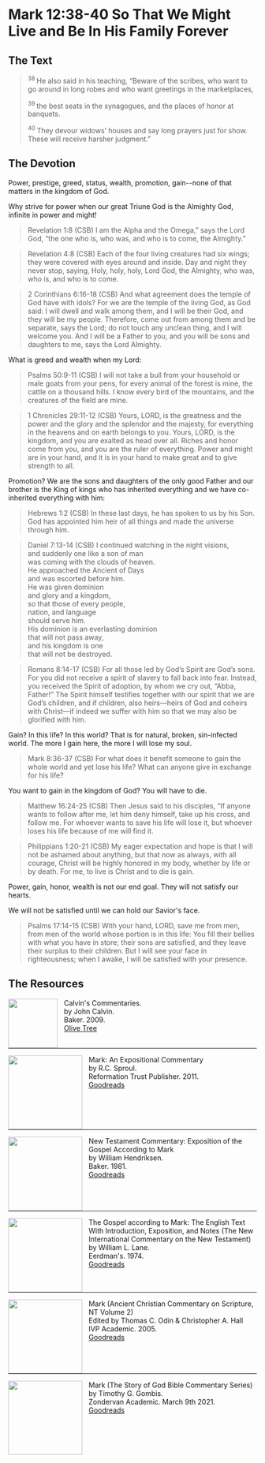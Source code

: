 # Mark 12:38-40 So That We Might Live and Be In His Family Forever

## The Text

><sup> 38 </sup> He also said in his teaching, “Beware of the scribes, who want to go around in long robes and who want greetings in the marketplaces, 
>
><sup> 39 </sup> the best seats in the synagogues, and the places of honor at banquets. 
>
><sup> 40 </sup> They devour widows’ houses and say long prayers just for show. These will receive harsher judgment.” 

## The Devotion

Power, prestige, greed, status, wealth, promotion, gain--none of that matters in the kingdom of God.

Why strive for power when our great Triune God is the Almighty God, infinite in power and might!

>Revelation 1:8 (CSB) I am the Alpha and the Omega,” says the Lord God, “the one who is, who was, and who is to come, the Almighty.”

>Revelation 4:8 (CSB) Each of the four living creatures had six wings; they were covered with eyes around and inside. Day and night they never stop, saying,
Holy, holy, holy,
Lord God, the Almighty,
who was, who is, and who is to come.

>2 Corinthians 6:16-18 (CSB) And what agreement does the temple of God have with idols? For we are the temple of the living God, as God said:
I will dwell
and walk among them,
and I will be their God,
and they will be my people.
Therefore, come out from among them
and be separate, says the Lord;
do not touch any unclean thing,
and I will welcome you.
And I will be a Father to you,
and you will be sons and daughters to me,
says the Lord Almighty.

What is greed and wealth when my Lord:

>Psalms 50:9-11 (CSB) I will not take a bull from your household
or male goats from your pens,
for every animal of the forest is mine,
the cattle on a thousand hills.
I know every bird of the mountains,
and the creatures of the field are mine.

>1 Chronicles 29:11-12 (CSB) Yours, LORD, is the greatness and the power and the glory and the splendor and the majesty, for everything in the heavens and on earth belongs to you. Yours, LORD, is the kingdom, and you are exalted as head over all. Riches and honor come from you, and you are the ruler of everything. Power and might are in your hand, and it is in your hand to make great and to give strength to all.

Promotion? We are the sons and daughters of the only good Father and our brother is the King of kings who has inherited everything and we have co-inherited everything with him:

>Hebrews 1:2 (CSB) In these last days, he has spoken to us by his Son. God has appointed him heir of all things and made the universe through him.

>Daniel 7:13-14 (CSB) I continued watching in the night visions,  
>and suddenly one like a son of man  
>was coming with the clouds of heaven.  
>He approached the Ancient of Days  
>and was escorted before him.  
>He was given dominion  
>and glory and a kingdom,  
>so that those of every people,  
>nation, and language  
>should serve him.  
>His dominion is an everlasting dominion  
>that will not pass away,  
>and his kingdom is one  
>that will not be destroyed.

>Romans 8:14-17 (CSB) For all those led by God’s Spirit are God’s sons. For you did not receive a spirit of slavery to fall back into fear. Instead, you received the Spirit of adoption, by whom we cry out, “Abba, Father!” The Spirit himself testifies together with our spirit that we are God’s children, and if children, also heirs—heirs of God and coheirs with Christ—if indeed we suffer with him so that we may also be glorified with him.

Gain? In this life? In this world? That is for natural, broken, sin-infected world. The more I gain here, the more I will lose my soul.

>Mark 8:36-37 (CSB) For what does it benefit someone to gain the whole world and yet lose his life? What can anyone give in exchange for his life?

You want to gain in the kingdom of God? You will have to die.

>Matthew 16:24-25 (CSB) Then Jesus said to his disciples, “If anyone wants to follow after me, let him deny himself, take up his cross, and follow me. For whoever wants to save his life will lose it, but whoever loses his life because of me will find it.

>Philippians 1:20-21 (CSB) My eager expectation and hope is that I will not be ashamed about anything, but that now as always, with all courage, Christ will be highly honored in my body, whether by life or by death. For me, to live is Christ and to die is gain.

Power, gain, honor, wealth is not our end goal. They will not satisfy our hearts.

We will not be satisfied until we can hold our Savior's face.

>Psalms 17:14-15 (CSB) With your hand, LORD, save me from men,
from men of the world
whose portion is in this life:
You fill their bellies with what you have in store;
their sons are satisfied,
and they leave their surplus to their children.
But I will see your face in righteousness;
when I awake, I will be satisfied with your presence.

## The Resources

<p style="clear:both;">

<img src="/images/commentary-calvin-set-portrait.jpg" align="left" width="100" style="padding-right: 10px" />Calvin's Commentaries.  
by John Calvin.  
Baker. 2009.  
[Olive Tree](https://www.olivetree.com/store/product.php?productid=17517)

<p style="clear:both;">

---

<img src="/images/commentary-mark-sproul.jpg" align="left" width="150" style="padding-right: 10px" />Mark: An Expositional Commentary  
by R.C. Sproul.  
Reformation Trust Publisher. 2011.  
[Goodreads](https://www.goodreads.com/book/show/13329901-mark?ac=1&from_search=true&qid=AjPCOwNAXj&rank=1)

<p style="clear:both;">

---

<img src="/images/commentary-mark-hendriksen.jpg" align="left" width="150" style="padding-right: 10px" />New Testament Commentary: Exposition of the Gospel According to Mark  
by William Hendriksen.  
Baker. 1981.  
[Goodreads](https://www.goodreads.com/book/show/2365098.Mark)

<p style="clear:both;">

---

<img src="/images/commentary-mark-lane.jpg" align="left" width="150" style="padding-right: 10px" />The Gospel according to Mark: The English Text With Introduction, Exposition, and Notes (The New International Commentary on the New Testament)  
by William L. Lane.  
Eerdman's. 1974.  
[Goodreads](https://www.goodreads.com/book/show/978619.The_Gospel_of_Mark?from_search=true&from_srp=true&qid=UOUMUiJ7z4&rank=2)

<p style="clear:both;">

---

<img src="/images/commentary-mark-oden.jpg" align="left" width="150" style="padding-right: 10px" />Mark (Ancient Christian Commentary on Scripture, NT Volume 2)  
Edited by Thomas C. Odin & Christopher A. Hall  
IVP Academic. 2005.  
[Goodreads](https://www.goodreads.com/book/show/33015669-mark)

<p style="clear:both;">

---

<img src="/images/commentary-mark-gombis.jpg" align="left" width="150" style="padding-right: 10px" />Mark (The Story of God Bible Commentary Series)  
by Timothy G. Gombis.   
Zondervan Academic. March 9th 2021.  
[Goodreads](https://www.goodreads.com/book/show/54287613-mark)

<p style="clear:both;">
